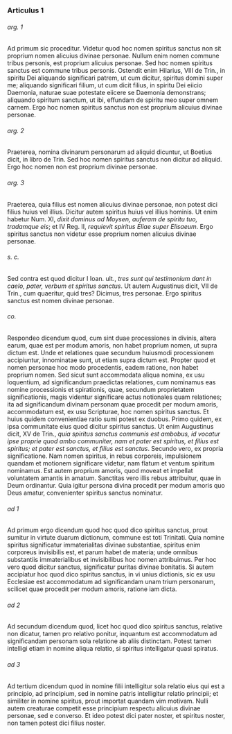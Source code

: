 ### Articulus 1

###### arg. 1
Ad primum sic proceditur. Videtur quod hoc nomen spiritus sanctus non sit proprium nomen alicuius divinae personae. Nullum enim nomen commune tribus personis, est proprium alicuius personae. Sed hoc nomen spiritus sanctus est commune tribus personis. Ostendit enim Hilarius, VIII de Trin., in spiritu Dei aliquando significari patrem, ut cum dicitur, spiritus domini super me; aliquando significari filium, ut cum dicit filius, in spiritu Dei eiicio Daemonia, naturae suae potestate eiicere se Daemonia demonstrans; aliquando spiritum sanctum, ut ibi, effundam de spiritu meo super omnem carnem. Ergo hoc nomen spiritus sanctus non est proprium alicuius divinae personae.

###### arg. 2
Praeterea, nomina divinarum personarum ad aliquid dicuntur, ut Boetius dicit, in libro de Trin. Sed hoc nomen spiritus sanctus non dicitur ad aliquid. Ergo hoc nomen non est proprium divinae personae.

###### arg. 3
Praeterea, quia filius est nomen alicuius divinae personae, non potest dici filius huius vel illius. Dicitur autem spiritus huius vel illius hominis. Ut enim habetur Num. XI, *dixit dominus ad Moysen, auferam de spiritu tuo, tradamque eis*; et IV Reg. II, *requievit spiritus Eliae super Elisaeum*. Ergo spiritus sanctus non videtur esse proprium nomen alicuius divinae personae.

###### s. c.
Sed contra est quod dicitur I Ioan. ult., *tres sunt qui testimonium dant in caelo, pater, verbum et spiritus sanctus*. Ut autem Augustinus dicit, VII de Trin., cum quaeritur, quid tres? Dicimus, tres personae. Ergo spiritus sanctus est nomen divinae personae.

###### co.
Respondeo dicendum quod, cum sint duae processiones in divinis, altera earum, quae est per modum amoris, non habet proprium nomen, ut supra dictum est. Unde et relationes quae secundum huiusmodi processionem accipiuntur, innominatae sunt, ut etiam supra dictum est. Propter quod et nomen personae hoc modo procedentis, eadem ratione, non habet proprium nomen. Sed sicut sunt accommodata aliqua nomina, ex usu loquentium, ad significandum praedictas relationes, cum nominamus eas nomine processionis et spirationis, quae, secundum proprietatem significationis, magis videntur significare actus notionales quam relationes; ita ad significandum divinam personam quae procedit per modum amoris, accommodatum est, ex usu Scripturae, hoc nomen spiritus sanctus. Et huius quidem convenientiae ratio sumi potest ex duobus. Primo quidem, ex ipsa communitate eius quod dicitur spiritus sanctus. Ut enim Augustinus dicit, XV de Trin., *quia spiritus sanctus communis est ambobus, id vocatur ipse proprie quod ambo communiter, nam et pater est spiritus, et filius est spiritus; et pater est sanctus, et filius est sanctus*. Secundo vero, ex propria significatione. Nam nomen spiritus, in rebus corporeis, impulsionem quandam et motionem significare videtur, nam flatum et ventum spiritum nominamus. Est autem proprium amoris, quod moveat et impellat voluntatem amantis in amatum. Sanctitas vero illis rebus attribuitur, quae in Deum ordinantur. Quia igitur persona divina procedit per modum amoris quo Deus amatur, convenienter spiritus sanctus nominatur.

###### ad 1
Ad primum ergo dicendum quod hoc quod dico spiritus sanctus, prout sumitur in virtute duarum dictionum, commune est toti Trinitati. Quia nomine spiritus significatur immaterialitas divinae substantiae, spiritus enim corporeus invisibilis est, et parum habet de materia; unde omnibus substantiis immaterialibus et invisibilibus hoc nomen attribuimus. Per hoc vero quod dicitur sanctus, significatur puritas divinae bonitatis. Si autem accipiatur hoc quod dico spiritus sanctus, in vi unius dictionis, sic ex usu Ecclesiae est accommodatum ad significandam unam trium personarum, scilicet quae procedit per modum amoris, ratione iam dicta.

###### ad 2
Ad secundum dicendum quod, licet hoc quod dico spiritus sanctus, relative non dicatur, tamen pro relativo ponitur, inquantum est accommodatum ad significandam personam sola relatione ab aliis distinctam. Potest tamen intelligi etiam in nomine aliqua relatio, si spiritus intelligatur quasi spiratus.

###### ad 3
Ad tertium dicendum quod in nomine filii intelligitur sola relatio eius qui est a principio, ad principium, sed in nomine patris intelligitur relatio principii; et similiter in nomine spiritus, prout importat quandam vim motivam. Nulli autem creaturae competit esse principium respectu alicuius divinae personae, sed e converso. Et ideo potest dici pater noster, et spiritus noster, non tamen potest dici filius noster.

